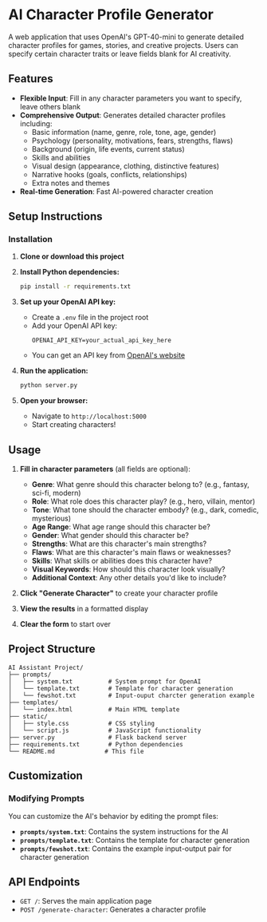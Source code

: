 # AI Character Profile Generator

A web application that uses OpenAI's GPT-40-mini to generate detailed character profiles for games, stories, and creative projects. Users can specify certain character traits or leave fields blank for AI creativity.

## Features

- **Flexible Input**: Fill in any character parameters you want to specify, leave others blank
- **Comprehensive Output**: Generates detailed character profiles including:
  - Basic information (name, genre, role, tone, age, gender)
  - Psychology (personality, motivations, fears, strengths, flaws)
  - Background (origin, life events, current status)
  - Skills and abilities
  - Visual design (appearance, clothing, distinctive features)
  - Narrative hooks (goals, conflicts, relationships)
  - Extra notes and themes
- **Real-time Generation**: Fast AI-powered character creation

## Setup Instructions

### Installation

1. **Clone or download this project**

2. **Install Python dependencies:**

   ```bash
   pip install -r requirements.txt
   ```

3. **Set up your OpenAI API key:**

   - Create a `.env` file in the project root
   - Add your OpenAI API key:
     ```
     OPENAI_API_KEY=your_actual_api_key_here
     ```
   - You can get an API key from [OpenAI's website](https://platform.openai.com/api-keys)

4. **Run the application:**

   ```bash
   python server.py
   ```

5. **Open your browser:**
   - Navigate to `http://localhost:5000`
   - Start creating characters!

## Usage

1. **Fill in character parameters** (all fields are optional):

   - **Genre**: What genre should this character belong to? (e.g., fantasy, sci-fi, modern)
   - **Role**: What role does this character play? (e.g., hero, villain, mentor)
   - **Tone**: What tone should the character embody? (e.g., dark, comedic, mysterious)
   - **Age Range**: What age range should this character be?
   - **Gender**: What gender should this character be?
   - **Strengths**: What are this character's main strengths?
   - **Flaws**: What are this character's main flaws or weaknesses?
   - **Skills**: What skills or abilities does this character have?
   - **Visual Keywords**: How should this character look visually?
   - **Additional Context**: Any other details you'd like to include?

2. **Click "Generate Character"** to create your character profile

3. **View the results** in a formatted display

4. **Clear the form** to start over

## Project Structure

```
AI Assistant Project/
├── prompts/
│   ├── system.txt          # System prompt for OpenAI
│   └── template.txt        # Template for character generation
│   └── fewshot.txt         # Input-ouput charcter generation example
├── templates/
│   └── index.html          # Main HTML template
├── static/
│   ├── style.css           # CSS styling
│   └── script.js           # JavaScript functionality
├── server.py               # Flask backend server
├── requirements.txt        # Python dependencies
└── README.md              # This file
```

## Customization

### Modifying Prompts

You can customize the AI's behavior by editing the prompt files:

- **`prompts/system.txt`**: Contains the system instructions for the AI
- **`prompts/template.txt`**: Contains the template for character generation
- **`prompts/fewshot.txt`**: Contains the example input-output pair for character generation

## API Endpoints

- `GET /`: Serves the main application page
- `POST /generate-character`: Generates a character profile
